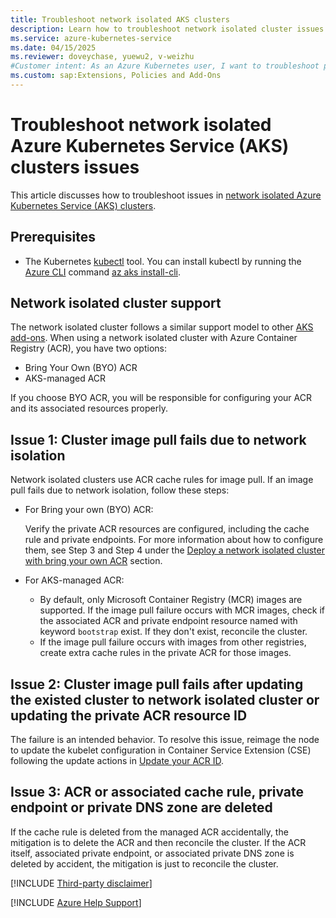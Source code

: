 ```yaml
---
title: Troubleshoot network isolated AKS clusters
description: Learn how to troubleshoot network isolated cluster issues on Azure Kubernetes Service (AKS).
ms.service: azure-kubernetes-service
ms.date: 04/15/2025
ms.reviewer: doveychase, yuewu2, v-weizhu
#Customer intent: As an Azure Kubernetes user, I want to troubleshoot problems that involve the network isolated cluster so that I can successfully use this feature on Azure Kubernetes Service (AKS).
ms.custom: sap:Extensions, Policies and Add-Ons
---
```

# Troubleshoot network isolated Azure Kubernetes Service (AKS) clusters issues

This article discusses how to troubleshoot issues in [network isolated Azure Kubernetes Service (AKS) clusters](/azure/aks/concepts-network-isolated).

## Prerequisites

- The Kubernetes [kubectl](https://kubernetes.io/docs/reference/kubectl/overview/) tool. You can install kubectl by running the [Azure CLI](/cli/azure/install-azure-cli) command [az aks install-cli](/cli/azure/aks#az-aks-install-cli).

## Network isolated cluster support

The network isolated cluster follows a similar support model to other [AKS add-ons](/azure/aks/integrations). When using a network isolated cluster with Azure Container Registry (ACR), you have two options:

- Bring Your Own (BYO) ACR
- AKS-managed ACR

If you choose BYO ACR, you will be responsible for configuring your ACR and its associated resources properly.

## Issue 1: Cluster image pull fails due to network isolation

Network isolated clusters use ACR cache rules for image pull. If an image pull fails due to network isolation, follow these steps:

- For Bring your own (BYO) ACR:

    Verify the private ACR resources are configured, including the cache rule and private endpoints. For more information about how to configure them, see Step 3 and Step 4 under the [Deploy a network isolated cluster with bring your own ACR](/azure/aks/network-isolated?pivots=byo-acr#deploy-a-network-isolated-cluster-with-bring-your-own-acr) section.
- For AKS-managed ACR:

  - By default, only Microsoft Container Registry (MCR) images are supported. If the image pull failure occurs with MCR images, check if the associated ACR and private endpoint resource named with keyword `bootstrap` exist. If they don't exist, reconcile the cluster.
  - If the image pull failure occurs with images from other registries, create extra cache rules in the private ACR for those images.
  
## Issue 2: Cluster image pull fails after updating the existed cluster to network isolated cluster or updating the private ACR resource ID

The failure is an intended behavior. To resolve this issue, reimage the node to update the kubelet configuration in Container Service Extension (CSE) following the update actions in [Update your ACR ID](/azure/aks/network-isolated?pivots=byo-acr#update-your-acr-id).

## Issue 3: ACR or associated cache rule, private endpoint or private DNS zone are deleted

If the cache rule is deleted from the managed ACR accidentally, the mitigation is to delete the ACR and then reconcile the cluster. If the ACR itself, associated private endpoint, or associated private DNS zone is deleted by accident, the mitigation is just to reconcile the cluster.

[!INCLUDE [Third-party disclaimer](../../../includes/third-party-disclaimer.md)]

[!INCLUDE [Azure Help Support](../../../includes/azure-help-support.md)]